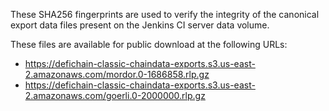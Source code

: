 These SHA256 fingerprints are used to verify the integrity of the
canonical export data files present on the Jenkins CI server data volume.

These files are available for public download at the following URLs:

- https://defichain-classic-chaindata-exports.s3.us-east-2.amazonaws.com/mordor.0-1686858.rlp.gz
- https://defichain-classic-chaindata-exports.s3.us-east-2.amazonaws.com/goerli.0-2000000.rlp.gz
